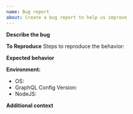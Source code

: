 ```yaml
---
name: Bug report
about: Create a bug report to help us improve
---
```


**Describe the bug**

<!-- A clear and concise description of what the bug is. -->

**To Reproduce**
Steps to reproduce the behavior:

<!-- Adding a codesandbox can help us understand the bug better and speed up things -->

**Expected behavior**

<!-- A clear and concise description of what you expected to happen. -->

**Environment:**

- OS:
- GraphQL Config Version:
- NodeJS:

**Additional context**

<!-- Add any other context about the problem here. -->
